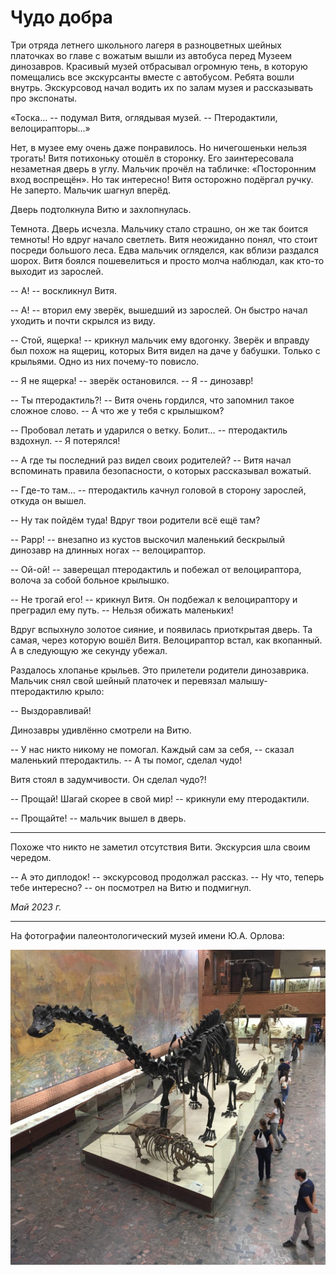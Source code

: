 # Чудо добра

Три отряда летнего школьного лагеря в разноцветных шейных платочках во главе с вожатым вышли из автобуса перед Музеем динозавров. Красивый музей отбрасывал огромную тень, в которую помещались все экскурсанты вместе с автобусом. Ребята вошли внутрь. Экскурсовод начал водить их по залам музея и рассказывать про экспонаты.

«Тоска... -- подумал Витя, оглядывая музей. -- Птеродактили, велоцирапторы...»

Нет, в музее ему очень даже понравилось. Но ничегошеньки нельзя трогать! Витя потихоньку отошёл в сторонку. Его заинтересовала незаметная дверь в углу. Мальчик прочёл на табличке: «Посторонним вход воспрещён». Но так интересно! Витя осторожно подёргал ручку. Не заперто. Мальчик шагнул вперёд.

Дверь подтолкнула Витю и захлопнулась.

Темнота. Дверь исчезла. Мальчику стало страшно, он же так боится темноты! Но вдруг начало светлеть. Витя неожиданно понял, что стоит посреди большого леса. Едва мальчик огляделся, как вблизи раздался шорох. Витя боялся пошевелиться и просто молча наблюдал, как кто-то выходит из зарослей.

-- А! -- воскликнул Витя.

-- А! -- вторил ему зверёк, вышедший из зарослей. Он быстро начал уходить и почти скрылся из виду.

-- Стой, ящерка! -- крикнул мальчик ему вдогонку. Зверёк и вправду был похож на ящериц, которых Витя видел на даче у бабушки. Только с крыльями. Одно из них почему-то повисло.

-- Я не ящерка! -- зверёк остановился. -- Я -- динозавр!

-- Ты птеродактиль?! -- Витя очень гордился, что запомнил такое сложное слово. -- А что же у тебя с крылышком?

-- Пробовал летать и ударился о ветку. Болит… -- птеродактиль вздохнул. -- Я потерялся!

-- А где ты последний раз видел своих родителей? -- Витя начал вспоминать правила безопасности, о которых рассказывал вожатый.

-- Где-то там… -- птеродактиль качнул головой в сторону зарослей, откуда он вышел.

-- Ну так пойдём туда! Вдруг твои родители всё ещё там?

-- Рарр! -- внезапно из кустов выскочил маленький бескрылый динозавр на длинных ногах -- велоцираптор.

-- Ой-ой! -- заверещал птеродактиль и побежал от велоцираптора, волоча за собой больное крылышко.

-- Не трогай его! -- крикнул Витя. Он подбежал к велоцираптору и преградил ему путь. -- Нельзя обижать маленьких!

Вдруг вспыхнуло золотое сияние, и появилась приоткрытая дверь. Та самая, через которую вошёл Витя. Велоцираптор встал, как вкопанный. А в следующую же секунду убежал.

Раздалось хлопанье крыльев. Это прилетели родители динозаврика. Мальчик снял свой шейный платочек и перевязал малышу-птеродактилю крыло: 

-- Выздоравливай!

Динозавры удивлённо смотрели на Витю.

-- У нас никто никому не помогал. Каждый сам за себя, -- сказал маленький птеродактиль. -- А ты помог, сделал чудо!

Витя стоял в задумчивости. Он сделал чудо?!

-- Прощай! Шагай скорее в свой мир! -- крикнули ему птеродактили.

-- Прощайте! -- мальчик вышел в дверь.

***

Похоже что никто не заметил отсутствия Вити. Экскурсия шла своим чередом.

-- А это диплодок! -- экскурсовод продолжал рассказ. -- Ну что, теперь тебе интересно? -- он посмотрел на Витю и подмигнул.

*Май 2023 г.*

---

На фотографии палеонтологический музей имени Ю.А. Орлова:

![Музей динозавров](../images/dinosaur-museum.jpg)
